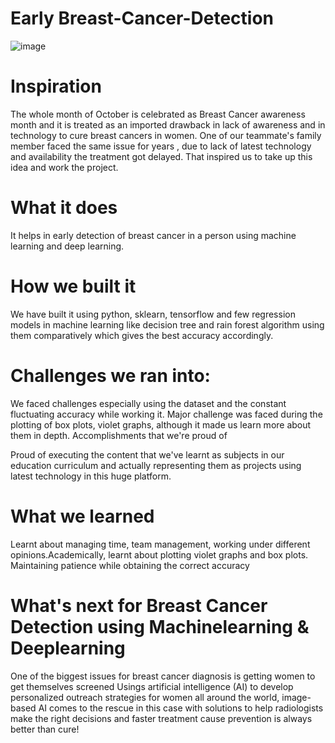 # Early Breast-Cancer-Detection

![image](https://github.com/Venkatakrishnan-Ramesh/Breast-Cancer-Detection/assets/74406604/c433f4d7-aba3-45af-8647-6d9ad233b325)


# Inspiration

The whole month of October is celebrated as Breast Cancer awareness month and it is treated as an imported drawback in lack of awareness and in technology to cure breast cancers in women. One of our teammate's family member faced the same issue for years , due to lack of latest technology and availability the treatment got delayed. That inspired us to take up this idea and work the project.

# What it does

It helps in early detection of breast cancer in a person using machine learning and deep learning.

# How we built it

We have built it using python, sklearn, tensorflow and few regression models in machine learning like decision tree and rain forest algorithm using them comparatively which gives the best accuracy accordingly.

# Challenges we ran into:

We faced challenges especially using the dataset and the constant fluctuating accuracy while working it. Major challenge was faced during the plotting of box plots, violet graphs, although it made us learn more about them in depth.
Accomplishments that we're proud of

Proud of executing the content that we've learnt as subjects in our education curriculum and actually representing them as projects using latest technology in this huge platform.

# What we learned

Learnt about managing time, team management, working under different opinions.Academically, learnt about plotting violet graphs and box plots. Maintaining patience while obtaining the correct accuracy

# What's next for Breast Cancer Detection using Machinelearning & Deeplearning

One of the biggest issues for breast cancer diagnosis is getting women to get themselves screened Usings artificial intelligence (AI) to develop personalized outreach strategies for women all around the world, image-based AI comes to the rescue in this case with solutions to help radiologists make the right decisions and faster treatment cause prevention is always better than cure!
